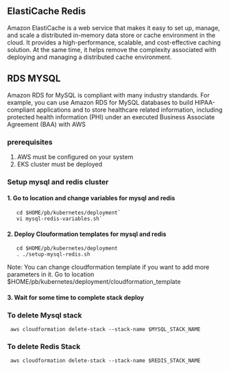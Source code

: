## ElastiCache Redis
Amazon ElastiCache is a web service that makes it easy to set up, manage, and scale a distributed in-memory data store or cache environment in the cloud. It provides a high-performance, scalable, and cost-effective caching solution. At the same time, it helps remove the complexity associated with deploying and managing a distributed cache environment.

## RDS MYSQL 
Amazon RDS for MySQL is compliant with many industry standards. For example, you can use Amazon RDS for MySQL databases to build HIPAA-compliant applications and to store healthcare related information, including protected health information (PHI) under an executed Business Associate Agreement (BAA) with AWS

### prerequisites
1. AWS must be configured on your system
2. EKS cluster must be deployed

### Setup mysql and redis cluster
#### 1. Go to location and change variables for mysql and redis 
       cd $HOME/pb/kubernetes/deployment`
       vi mysql-redis-variables.sh`

#### 2. Deploy Clouformation templates for mysql and redis
       cd $HOME/pb/kubernetes/deployment
       . ./setup-mysql-redis.sh

Note: You can change cloudformation template if you want to add more parameters in it. Go to location $HOME/pb/kubernetes/deployment/cloudformation_template

#### 3. Wait for some time to complete stack deploy

### To delete Mysql stack
     aws cloudformation delete-stack --stack-name $MYSQL_STACK_NAME
### To delete Redis Stack
     aws cloudformation delete-stack --stack-name $REDIS_STACK_NAME